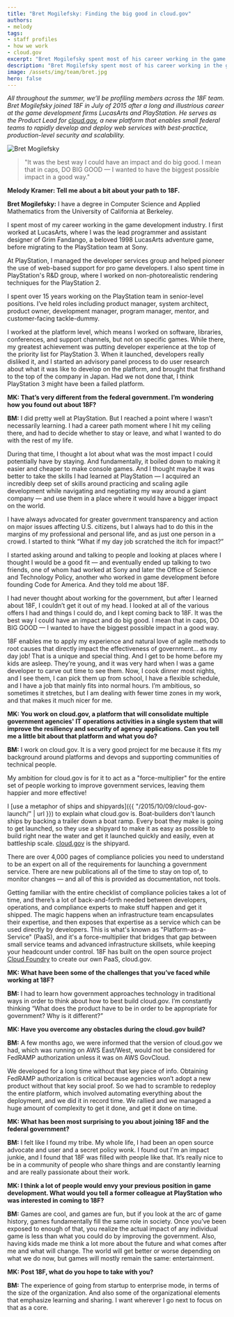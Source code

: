 ```yaml
---
title: "Bret Mogilefsky: Finding the big good in cloud.gov"
authors:
- melody
tags:
- staff profiles
- how we work
- cloud.gov
excerpt: "Bret Mogilefsky spent most of his career working in the game development industry. He came to the government seeking the best way he could have a big impact and do big good."
description: "Bret Mogilefsky spent most of his career working in the game development industry. He came to the government seeking the best way he could have a big impact and do big good."
image: /assets/img/team/bret.jpg
hero: false
---
```

*All throughout the summer, we’ll be profiling members across the 18F
team. Bret Mogilefsky joined 18F in July of 2015 after a long and
illustrious career at the game development firms LucasArts and
PlayStation. He serves as the Product Lead for [cloud.gov](https://cloud.gov/),
a new platform that enables small federal teams to rapidly develop and
deploy web services with best-practice, production-level security and
scalability.*


<aside class="pquote pquote-single">
	<img class="pquote-img" src="{{ image }}" alt="Bret Mogilefsky">
	<blockquote>
		<p>"It was the best way I could have an impact and do big good. I mean that in caps, DO BIG GOOD — I wanted to have the biggest possible impact in a good way."</p>
	</blockquote>
</aside>


**Melody Kramer: Tell me about a bit about your path to 18F.**

**Bret Mogilefsky:** I have a degree in Computer Science and Applied
Mathematics from the University of California at Berkeley.

I spent most of my career working in the game development industry. I
first worked at LucasArts, where I was the lead programmer and assistant
designer of Grim Fandango, a beloved 1998 LucasArts adventure game,
before migrating to the PlayStation team at Sony.

At PlayStation, I managed the developer services group and helped
pioneer the use of web-based support for pro game developers. I also
spent time in PlayStation's R&D group, where I worked on
non-photorealistic rendering techniques for the PlayStation 2.

I spent over 15 years working on the PlayStation team in senior-level
positions. I’ve held roles including product manager, system architect,
product owner, development manager, program manager, mentor, and
customer-facing tackle-dummy.

I worked at the platform level, which means I worked on software,
libraries, conferences, and support channels, but not on specific games.
While there, my greatest achievement was putting developer experience at
the top of the priority list for PlayStation 3. When it launched,
developers really disliked it, and I started an advisory panel process
to do user research about what it was like to develop on the platform,
and brought that firsthand to the top of the company in Japan. Had we
not done that, I think PlayStation 3 might have been a failed platform.

**MK: That’s very different from the federal government. I’m wondering
how you found out about 18F?**

**BM:** I did pretty well at PlayStation. But I reached a point where I
wasn’t necessarily learning. I had a career path moment where I hit my
ceiling there, and had to decide whether to stay or leave, and what I
wanted to do with the rest of my life.

During that time, I thought a lot about what was the most impact I could
potentially have by staying. And fundamentally, it boiled down to making
it easier and cheaper to make console games. And I thought maybe it was
better to take the skills I had learned at PlayStation — I acquired an
incredibly deep set of skills around practicing and scaling agile
development while navigating and negotiating my way around a giant
company — and use them in a place where it would have a bigger impact on
the world.

I have always advocated for greater government transparency and action
on major issues affecting U.S. citizens, but I always had to do this in
the margins of my professional and personal life, and as just one person
in a crowd. I started to think “What if my day job scratched the itch
for impact?”

I started asking around and talking to people and looking at places
where I thought I would be a good fit — and eventually ended up talking
to two friends, one of whom had worked at Sony and later the Office of
Science and Technology Policy, another who worked in game development
before founding Code for America. And they told me about 18F.

I had never thought about working for the government, but after I
learned about 18F, I couldn’t get it out of my head. I looked at all of
the various offers I had and things I could do, and I kept coming back
to 18F. It was the best way I could have an impact and do big good. I
mean that in caps, DO BIG GOOD — I wanted to have the biggest possible
impact in a good way.

18F enables me to apply my experience and natural love of agile methods
to root causes that directly impact the effectiveness of government...
as my day job! That is a unique and special thing. And I get to be home
before my kids are asleep. They’re young, and it was very hard when I
was a game developer to carve out time to see them. Now, I cook dinner
most nights, and I see them, I can pick them up from school, I have a
flexible schedule, and I have a job that mainly fits into normal hours.
I’m ambitious, so sometimes it stretches, but I am dealing with fewer
time zones in my work, and that makes it much nicer for me.

**MK: You work on cloud.gov, a platform that will consolidate multiple
government agencies' IT operations activities in a single system that
will improve the resiliency and security of agency applications. Can you
tell me a little bit about that platform and what you do?**

**BM:** I work on cloud.gov. It is a very good project for me because it
fits my background around platforms and devops and supporting
communities of technical people.

My ambition for cloud.gov is for it to act as a "force-multiplier" for
the entire set of people working to improve government services, leaving
them happier and more effective!

I [use a metaphor of ships and
shipyards]({{ "/2015/10/09/cloud-gov-launch/" | url }}) to explain
what cloud.gov is. Boat-builders don't launch ships by backing a trailer
down a boat ramp. Every boat they make is going to get launched, so they
use a shipyard to make it as easy as possible to build right near the
water and get it launched quickly and easily, even at battleship scale.
[cloud.gov](https://cloud.gov/) is the shipyard.

There are over 4,000 pages of compliance policies you need to understand
to be an expert on all of the requirements for launching a government
service. There are new publications all of the time to stay on top of,
to monitor changes — and all of this is provided as documentation, not
tools.

Getting familiar with the entire checklist of compliance policies takes
a lot of time, and there’s a lot of back-and-forth needed between
developers, operations, and compliance experts to make stuff happen and
get it shipped. The magic happens when an infrastructure team
encapsulates their expertise, and then exposes that expertise as a
service which can be used directly by developers. This is what's known
as "Platform-as-a-Service" (PaaS), and it's a force-multiplier that
bridges that gap between small service teams and advanced infrastructure
skillsets, while keeping your headcount under control. 18F has built on
the open source project [Cloud Foundry](http://www.cloudfoundry.org/)
to create our own PaaS, cloud.gov.

**MK: What have been some of the challenges that you’ve faced while
working at 18F?**

**BM:** I had to learn how government approaches technology in
traditional ways in order to think about how to best build cloud.gov. I’m constantly
thinking “What does the product have to be in order to be appropriate
for government? Why is it different?”

**MK: Have you overcome any obstacles during the cloud.gov build?**

**BM:** A few months ago, we were informed that the version of cloud.gov
we had, which was running on AWS East/West, would not be considered for
FedRAMP authorization unless it was on AWS GovCloud.

We developed for a long time without that key piece of info. Obtaining
FedRAMP authorization is critical because agencies won’t adopt a new
product without that key social proof. So we had to scramble to redeploy
the entire platform, which involved automating everything about the
deployment, and we did it in record time. We rallied and we managed a
huge amount of complexity to get it done, and get it done on time.

**MK: What has been most surprising to you about joining 18F and the
federal government?**

**BM:** I felt like I found my tribe. My whole life, I had been an open
source advocate and user and a secret policy wonk. I found out I'm an
impact junkie, and I found that 18F was filled with people like that.
It’s really nice to be in a community of people who share things and are
constantly learning and are really passionate about their work.

**MK: I think a lot of people would envy your previous position in game
development. What would you tell a former colleague at PlayStation who
was interested in coming to 18F?**

**BM:** Games are cool, and games are fun, but if you look at the arc of
game history, games fundamentally fill the same role in society. Once
you’ve been exposed to enough of that, you realize the actual impact of
any individual game is less than what you could do by improving the
government. Also, having kids made me think a lot more about the future
and what comes after me and what will change. The world will get better
or worse depending on what we do now, but games will mostly remain the
same: entertainment.

**MK: Post 18F, what do you hope to take with you?**

**BM:** The experience of going from startup to enterprise mode, in
terms of the size of the organization. And also some of the
organizational elements that emphasize learning and sharing. I want
wherever I go next to focus on that as a core.
